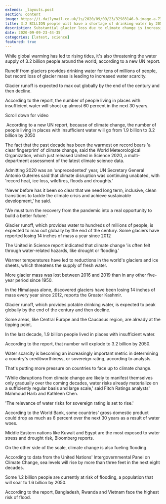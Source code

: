 ```yaml
---
extends: _layouts.post
section: content
image: https://i.dailymail.co.uk/1s/2020/09/09/23/32983146-0-image-a-73_1599688877748.jpg 
title: 3.2 BILLION people will have a shortage of drinking water by 2050 due to climate change, experts say 
description: Substantial glacier loss due to climate change is increasing water scarcity that will affect 3.2 billion people by 2050, experts warn. The loss of glaciers is what is leading to this shortage. 
date: 2020-09-09-23-44-35 
categories: [latest, science] 
featured: true 
--- 
```

While global warming has led to rising tides, it's also threatening the water supply of 3.2 billion people around the world, according to a new UN report.

Runoff from glaciers provides drinking water for tens of millions of people, but record loss of glacier mass is leading to increased water scarcity. 

Glacier runoff is expected to max out globally by the end of the century and then decline. 

According to the report, the number of people living in places with insufficient water will shoot up almost 60 percent in the next 30 years.   

Scroll down for video 

 According to a new UN report, because of climate change, the number of people living in places with insufficient water will go from 1.9 billion to 3.2 billion by 2050

The fact that the past decade has been the warmest on record bears 'a clear fingerprint' of climate change, said the World Meteorological Organization, which just released United in Science 2020, a multi-department assessment of the latest climate science data.

Admitting 2020 was an 'unprecedented' year, UN Secretary General Antonio Guterres said that climate disruption was continuing unabated, with 'record heat, ice loss, wildfires, floods and droughts.'

'Never before has it been so clear that we need long term, inclusive, clean transitions to tackle the climate crisis and achieve sustainable development,' he said. 

'We must turn the recovery from the pandemic into a real opportunity to build a better future.' 

Glacier runoff, which provides water to hundreds of millions of people, is expected to max out globally by the end of the century. Some glaciers have reported losing 14 inches of mass a year since 2012

The United in Science report indicated that climate change 'is often felt through water-related hazards, like drought or flooding.'

Warmer temperatures have led to reductions in the world's glaciers and ice sheets, which threatens the supply of fresh water.

More glacier mass was lost between 2016 and 2019 than in any other five-year period since 1950.

In the Himalayas alone, discovered glaciers have been losing 14 inches of mass every year since 2012, reports the Greater Kashmir.

Glacier runoff, which provides potable drinking water, is expected to peak globally by the end of the century and then decline. 

Some areas, like Central Europe and the Caucasus region, are already at the tipping point.

In the last decade, 1.9 billion people lived in places with insufficient water.

According to the report, that number will explode to 3.2 billion by 2050.

Water scarcity is becoming an increasingly important metric in determining a country's creditworthiness, or sovereign rating, according to analysts.

That's putting more pressure on countries to face up to climate change.

'While disruptions from climate change are likely to manifest themselves only gradually over the coming decades, water risks already materialize on a sufficiently regular basis and large scale,' said Fitch Ratings analysts' Mahmoud Harb and Kathleen Chen.

'The relevance of water risks for sovereign rating is set to rise.'

According to the World Bank, some countries' gross domestic product could drop as much as 6 percent over the next 30 years as a result of water woes.

Middle Eastern nations like Kuwait and Egypt are the most exposed to water stress and drought risk, Bloomberg reports.

On the other side of the scale, climate change is also fueling flooding.

According to data from the United Nations' Intergovernmental Panel on Climate Change, sea levels will rise by more than three feet in the next eight decades.

Some 1.2 billion people are currently at risk of flooding, a population that will soar to 1.6 billion by 2050.

According to the report, Bangladesh, Rwanda and Vietnam face the highest risk of flood.

